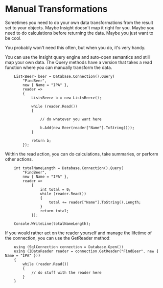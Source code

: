 # Manual Transformations #

Sometimes you need to do your own data transformations from the result set to your objects. Maybe Insight doesn't map it right for you. Maybe you need to do calculations before returning the data. Maybe you just want to be cool.

You probably won't need this often, but when you do, it's very handy.

You can use the Insight query engine and auto-open semantics and still map your own data. The Query methods have a version that takes a read function where you can manually transform the data.

		List<Beer> beer = Database.Connection().Query(
			"FindBeer",
			new { Name = "IPA" },
			reader =>
			{
				List<Beer> b = new List<Beer>();

				while (reader.Read())
				{

					// do whatever you want here

					b.Add(new Beer(reader["Name"].ToString()));
				}

				return b;
			});

Within the read action, you can do calculations, take summaries, or perform other actions.

		int totalNameLength = Database.Connection().Query(
			"FindBeer", 
			new { Name = "IPA" }, 
			reader => 
				{
					int total = 0;
					while (reader.Read())
					{
						total += reader["Name"].ToString().Length;
					}
					return total;
				});
			
		Console.WriteLine(totalNameLength);

If you would rather act on the reader yourself and manage the lifetime of the connection, you can use the GetReader method:

		using (SqlConnection connection = Database.Open())
		using (IDataReader reader = connection.GetReader("FindBeer", new { Name = "IPA" }))
		{
			while (reader.Read())
			{
				// do stuff with the reader here
			}
		}
